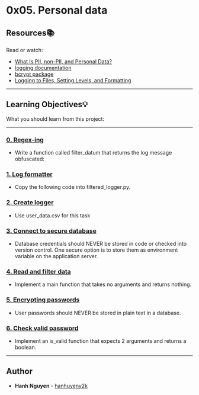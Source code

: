# 0x05. Personal data

## Resources:books:
Read or watch:
* [What Is PII, non-PII, and Personal Data?](https://intranet.hbtn.io/rltoken/FaZWPLxHKDZvFZEDZQV9nA)
* [logging documentation](https://intranet.hbtn.io/rltoken/xewrTdbrEf3oSp-a57a0fA)
* [bcrypt package](https://intranet.hbtn.io/rltoken/ra_k0Qm-tvET0t7_UrZY8A)
* [Logging to Files, Setting Levels, and Formatting](https://intranet.hbtn.io/rltoken/rhzX06XnvjLHUhUOGNUkAA)

---
## Learning Objectives:bulb:
What you should learn from this project:

---

### [0. Regex-ing](./filtered_logger.py)
* Write a function called filter_datum that returns the log message obfuscated: 


### [1. Log formatter](./filtered_logger.py)
* Copy the following code into filtered_logger.py.


### [2. Create logger](./filtered_logger.py)
* Use user_data.csv for this task


### [3. Connect to secure database](./filtered_logger.py)
* Database credentials should NEVER be stored in code or checked into version control. One secure option is to store them as environment variable on the application server.


### [4. Read and filter data](./filtered_logger.py)
* Implement a main function that takes no arguments and returns nothing.


### [5. Encrypting passwords](./encrypt_password.py)
* User passwords should NEVER be stored in plain text in a database.


### [6. Check valid password](./encrypt_password.py)
* Implement an is_valid function that expects 2 arguments and returns a boolean.

---

## Author
* **Hanh Nguyen** - [hanhuyeny2k](github.com/hanhuyeny2k)